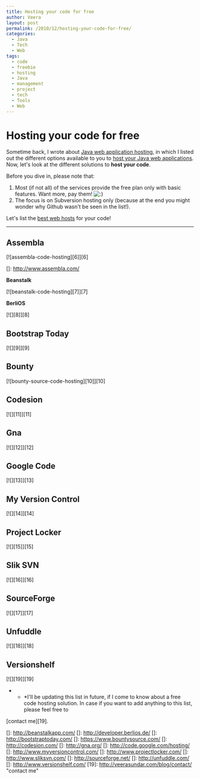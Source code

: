 ```yaml
---
title: Hosting your code for free
author: Veera
layout: post
permalink: /2010/12/hosting-your-code-for-free/
categories:
  - Java
  - Tech
  - Web
tags:
  - code
  - freebie
  - hosting
  - Java
  - management
  - project
  - tech
  - Tools
  - Web
---
```

# Hosting your code for free

Sometime back, I wrote about [Java web application hosting][1], in which I listed out the different options available to you to [host your Java web applications][2]. Now, let's look at the different solutions to **host your code**.

 [1]: http://veerasundar.com/blog/2009/12/hosting-java-applications-in-the-web/ "Java web hosting"
 [2]: http://veerasundar.com/blog/2009/12/hosting-java-applications-in-the-web/ "java web hosting"

Before you dive in, please note that:

1.  Most (if not all) of the services provide the free plan only with basic features. Want more, pay them! ![:)][3] 
2.  The focus is on Subversion hosting only (because at the end you might wonder why Github wasn't be seen in the list!).

 [3]: http://veerasundar.com/blog/wp-includes/images/smilies/icon_smile.gif

Let's list the [best web hosts][4] for your code!

 [4]: http://www.hostingobserver.com/ "Hosting Observer - Your Guide to Finding the Best Web Host Online"

* * *

## Assembla

[![assembla-code-hosting][6]][6]

 []: http://www.assembla.com/

**Beanstalk**

[![beanstalk-code-hosting][7]][7]

**BerliOS**

[![][8]][8]

## Bootstrap Today

[![][9]][9]

## Bounty

[![bounty-source-code-hosting][10]][10]

## Codesion

[![][11]][11]

## Gna

[![][12]][12]

## Google Code

[![][13]][13]

## My Version Control

[![][14]][14]

## Project Locker

[![][15]][15]

## Slik SVN

[![][16]][16]

## SourceForge

[![][17]][17]

## Unfuddle

[![][18]][18]

## Versionshelf

[![][19]][19]

* * *I'll be updating this list in future, if I come to know about a free code hosting solution. In case if you want to add anything to this list, please feel free to 

[contact me][19].

 []: http://beanstalkapp.com/
 []: http://developer.berlios.de/
 []: http://bootstraptoday.com/
 []: https://www.bountysource.com/
 []: http://codesion.com/
 []: http://gna.org/
 []: http://code.google.com/hosting/
 []: http://www.myversioncontrol.com/
 []: http://www.projectlocker.com/
 []: http://www.sliksvn.com/
 []: http://sourceforge.net/
 []: http://unfuddle.com/
 []: http://www.versionshelf.com/
 [19]: http://veerasundar.com/blog/contact/ "contact me"